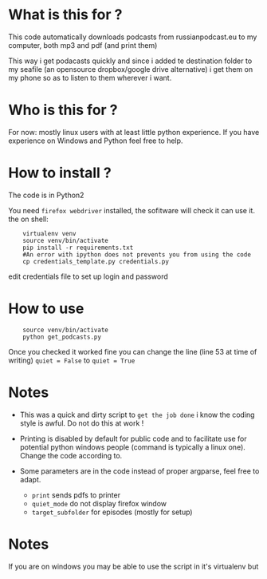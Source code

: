 # What is this for ?

This code automatically downloads podcasts from russianpodcast.eu to my computer, both mp3 and pdf (and print them)

This way i get podacasts quickly and since i added te destination folder to my seafile (an opensource dropbox/google drive alternative) i get them on my phone so as to listen to them wherever i want.

# Who is this for ?

For now: mostly linux users with at least little python experience.
If you have experience on Windows and Python feel free to help.

# How to install ?

The code is in Python2

You need `firefox webdriver` installed, the sofitware will check it can use it.
the on shell:

```shell
    virtualenv venv
    source venv/bin/activate
    pip install -r requirements.txt
    #An error with ipython does not prevents you from using the code
    cp credentials_template.py credentials.py

```

edit credentials file to set up login and password

# How to use


```shell
    source venv/bin/activate
    python get_podcasts.py
```

Once you checked it worked fine you can change the line (line 53 at time of writing) `quiet = False` to `quiet = True`



# Notes

- This was a quick and dirty script to `get the job done` i know the coding style is awful. Do not do this at work !

- Printing is disabled by default for public code and to facilitate use for potential python windows people (command is typically a linux one). Change the code according to.

- Some parameters are in the code instead of proper argparse, feel free to adapt.
    - `print` sends pdfs to printer
    - `quiet_mode` do not display firefox window
    - `target_subfolder` for episodes (mostly for setup)


# Notes

If you are on windows you may be able to use the script in it's virtualenv but
